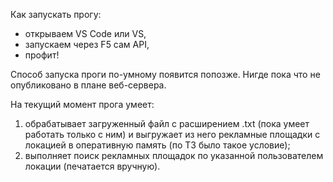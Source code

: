 Как запускать прогу:
- открываем VS Code или VS,
- запускаем через F5 сам API,
- профит!

Способ запуска проги по-умному появится попозже. Нигде пока что не опубликовано в плане веб-сервера.

На текущий момент прога умеет:
1) обрабатывает загруженный файл с расширением .txt (пока умеет работать только с ним) и выгружает из него рекламные площадки с локацией в оперативную память (по ТЗ было такое условие);
2) выполняет поиск рекламных площадок по указанной пользователем локации (печатается вручную).
